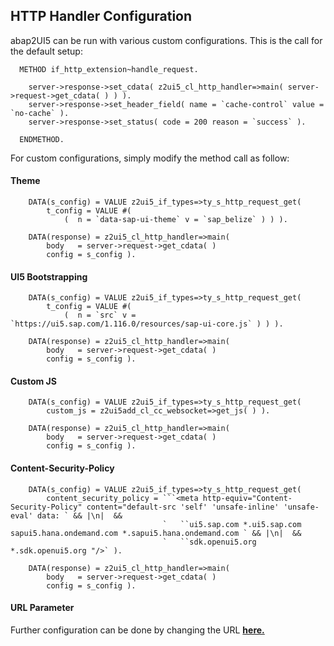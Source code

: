## HTTP Handler Configuration

abap2UI5 can be run with various custom configurations. This is the call for the default setup:
```abap
  METHOD if_http_extension~handle_request.

    server->response->set_cdata( z2ui5_cl_http_handler=>main( server->request->get_cdata( ) ) ).
    server->response->set_header_field( name = `cache-control` value = `no-cache` ).
    server->response->set_status( code = 200 reason = `success` ).

  ENDMETHOD.
```
For custom configurations, simply modify the method call as follow:

#### Theme
```abap
    DATA(s_config) = VALUE z2ui5_if_types=>ty_s_http_request_get(
        t_config = VALUE #(
            (  n = `data-sap-ui-theme` v = `sap_belize` ) ) ).

    DATA(response) = z2ui5_cl_http_handler=>main(
        body   = server->request->get_cdata( )
        config = s_config ).

``` 

#### UI5 Bootstrapping

```abap
    DATA(s_config) = VALUE z2ui5_if_types=>ty_s_http_request_get(
        t_config = VALUE #(
            (  n = `src` v = `https://ui5.sap.com/1.116.0/resources/sap-ui-core.js` ) ) ).

    DATA(response) = z2ui5_cl_http_handler=>main(
        body   = server->request->get_cdata( )
        config = s_config ).

```

#### Custom JS

```abap
    DATA(s_config) = VALUE z2ui5_if_types=>ty_s_http_request_get(
        custom_js = z2ui5add_cl_cc_websocket=>get_js( ) ).

    DATA(response) = z2ui5_cl_http_handler=>main(
        body   = server->request->get_cdata( )
        config = s_config ).

```

#### Content-Security-Policy

```abap
    DATA(s_config) = VALUE z2ui5_if_types=>ty_s_http_request_get(
        content_security_policy = ```<meta http-equiv="Content-Security-Policy" content="default-src 'self' 'unsafe-inline' 'unsafe-eval' data: ` && |\n|  &&
                                  `   ``ui5.sap.com *.ui5.sap.com sapui5.hana.ondemand.com *.sapui5.hana.ondemand.com ` && |\n|  &&
                                  `   ``sdk.openui5.org *.sdk.openui5.org "/>` ).

    DATA(response) = z2ui5_cl_http_handler=>main(
        body   = server->request->get_cdata( )
        config = s_config ).

```
#### URL Parameter
Further configuration can be done by changing the URL [**here.**](https://help.sap.com/doc/saphelp_nw75/7.5.5/de-DE/8b/46468c433b40c3b87b2e07f34dea1b/content.htm?no_cache=true)
